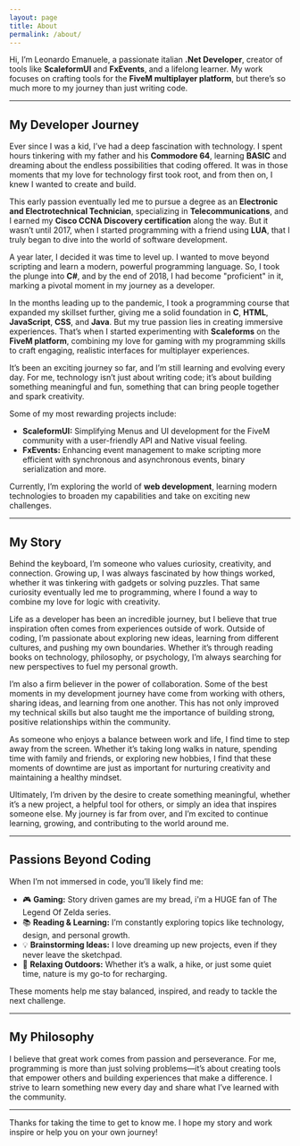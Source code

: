 ```yaml
---
layout: page
title: About
permalink: /about/
---
```


Hi, I’m Leonardo Emanuele, a passionate italian **.Net Developer**, creator of tools like **ScaleformUI** and **FxEvents**, and a lifelong learner. My work focuses on crafting tools for the **FiveM multiplayer platform**, but there’s so much more to my journey than just writing code.

---

## My Developer Journey

Ever since I was a kid, I’ve had a deep fascination with technology. I spent hours tinkering with my father and his **Commodore 64**, learning **BASIC** and dreaming about the endless possibilities that coding offered. It was in those moments that my love for technology first took root, and from then on, I knew I wanted to create and build.

This early passion eventually led me to pursue a degree as an **Electronic and Electrotechnical Technician**, specializing in **Telecommunications**, and I earned my **Cisco CCNA Discovery certification** along the way. But it wasn’t until 2017, when I started programming with a friend using **LUA**, that I truly began to dive into the world of software development.

A year later, I decided it was time to level up. I wanted to move beyond scripting and learn a modern, powerful programming language. So, I took the plunge into **C#**, and by the end of 2018, I had become "proficient" in it, marking a pivotal moment in my journey as a developer.

In the months leading up to the pandemic, I took a programming course that expanded my skillset further, giving me a solid foundation in **C**, **HTML**, **JavaScript**, **CSS**, and **Java**. But my true passion lies in creating immersive experiences. That’s when I started experimenting with **Scaleforms** on the **FiveM platform**, combining my love for gaming with my programming skills to craft engaging, realistic interfaces for multiplayer experiences.

It’s been an exciting journey so far, and I’m still learning and evolving every day. For me, technology isn’t just about writing code; it’s about building something meaningful and fun, something that can bring people together and spark creativity.


Some of my most rewarding projects include:  
- **ScaleformUI:** Simplifying Menus and UI development for the FiveM community with a user-friendly API and Native visual feeling.  
- **FxEvents:** Enhancing event management to make scripting more efficient with synchronous and asynchronous events, binary serialization and more.

Currently, I’m exploring the world of **web development**, learning modern technologies to broaden my capabilities and take on exciting new challenges.

---

## My Story

Behind the keyboard, I’m someone who values curiosity, creativity, and connection. Growing up, I was always fascinated by how things worked, whether it was tinkering with gadgets or solving puzzles. That same curiosity eventually led me to programming, where I found a way to combine my love for logic with creativity.

Life as a developer has been an incredible journey, but I believe that true inspiration often comes from experiences outside of work. Outside of coding, I’m passionate about exploring new ideas, learning from different cultures, and pushing my own boundaries. Whether it’s through reading books on technology, philosophy, or psychology, I’m always searching for new perspectives to fuel my personal growth.

I’m also a firm believer in the power of collaboration. Some of the best moments in my development journey have come from working with others, sharing ideas, and learning from one another. This has not only improved my technical skills but also taught me the importance of building strong, positive relationships within the community.

As someone who enjoys a balance between work and life, I find time to step away from the screen. Whether it’s taking long walks in nature, spending time with family and friends, or exploring new hobbies, I find that these moments of downtime are just as important for nurturing creativity and maintaining a healthy mindset.

Ultimately, I’m driven by the desire to create something meaningful, whether it’s a new project, a helpful tool for others, or simply an idea that inspires someone else. My journey is far from over, and I’m excited to continue learning, growing, and contributing to the world around me.

---

## Passions Beyond Coding

When I’m not immersed in code, you’ll likely find me:  
- 🎮 **Gaming:** Story driven games are my bread, i'm a HUGE fan of The Legend Of Zelda series.  
- 📚 **Reading & Learning:** I’m constantly exploring topics like technology, design, and personal growth.  
- 💡 **Brainstorming Ideas:** I love dreaming up new projects, even if they never leave the sketchpad.  
- 🌿 **Relaxing Outdoors:** Whether it’s a walk, a hike, or just some quiet time, nature is my go-to for recharging.

These moments help me stay balanced, inspired, and ready to tackle the next challenge.

---

## My Philosophy

I believe that great work comes from passion and perseverance. For me, programming is more than just solving problems—it’s about creating tools that empower others and building experiences that make a difference. I strive to learn something new every day and share what I’ve learned with the community.

---

Thanks for taking the time to get to know me. I hope my story and work inspire or help you on your own journey!